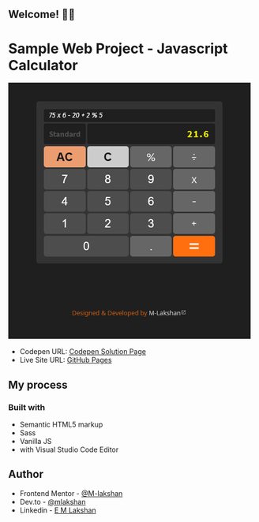 ## Welcome! 👋🏼

# Sample Web Project - Javascript Calculator

![This is the design preview for the application](./preview_JS_Calculator.png)

- Codepen URL: [Codepen Solution Page](https://codepen.io/m-lakshan/full/qBKmwwg)
- Live Site URL: [GitHub Pages](https://m-lakshan.github.io/web_app_JS_Calculator/)

## My process

### Built with

- Semantic HTML5 markup
- Sass
- Vanilla JS
- with Visual Studio Code Editor

## Author

- Frontend Mentor - [@M-lakshan](https://www.frontendmentor.io/profile/M-lakshan)
- Dev.to - [@mlakshan](https://dev.to/mlakshan)
- Linkedin - [E M Lakshan](https://www.linkedin.com/in/e-m-lakshan-190212216/)